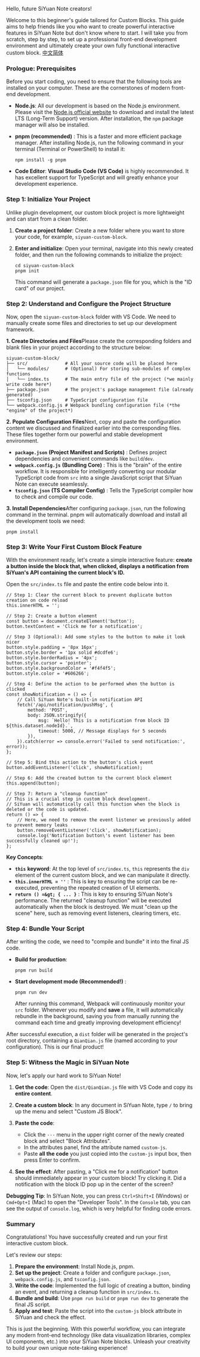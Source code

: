 Hello, future SiYuan Note creators!

Welcome to this beginner's guide tailored for Custom Blocks. This guide aims to help friends like you who want to create powerful interactive features in SiYuan Note but don't know where to start. I will take you from scratch, step by step, to set up a professional front-end development environment and ultimately create your own fully functional interactive custom block.
[中文简体](https://github.com/lovexmm521/siyuan-custom-block-js/blob/main/README_zh_CN.md "null")
### Prologue: Prerequisites

Before you start coding, you need to ensure that the following tools are installed on your computer. These are the cornerstones of modern front-end development.

- **Node.js**: All our development is based on the Node.js environment. Please visit the [Node.js official website](https://nodejs.org/ "null") to download and install the latest LTS (Long-Term Support) version. After installation, the `npm` package manager will also be installed.
- **pnpm (recommended)** : This is a faster and more efficient package manager. After installing Node.js, run the following command in your terminal (Terminal or PowerShell) to install it:

  ```
  npm install -g pnpm

  ```
- **Code Editor**: **Visual Studio Code (VS Code)**  is highly recommended. It has excellent support for TypeScript and will greatly enhance your development experience.

### Step 1: Initialize Your Project

Unlike plugin development, our custom block project is more lightweight and can start from a clean folder.

1. **Create a project folder**: Create a new folder where you want to store your code, for example, `siyuan-custom-block`.
2. **Enter and initialize**: Open your terminal, navigate into this newly created folder, and then run the following commands to initialize the project:

    ```
    cd siyuan-custom-block
    pnpm init

    ```

   This command will generate a `package.json` file for you, which is the "ID card" of our project.

### Step 2: Understand and Configure the Project Structure

Now, open the `siyuan-custom-block` folder with VS Code. We need to manually create some files and directories to set up our development framework.

**1. Create Directories and Files**Please create the corresponding folders and blank files in your project according to the structure below:

```
siyuan-custom-block/
├── src/              # All your source code will be placed here
│   └── modules/      # (Optional) For storing sub-modules of complex functions
│   └── index.ts      # The main entry file of the project (*we mainly write code here*)
├── package.json      # The project's package management file (already generated)
├── tsconfig.json     # TypeScript configuration file
└── webpack.config.js # Webpack bundling configuration file (*the "engine" of the project*)

```

**2. Populate Configuration Files**Next, copy and paste the configuration content we discussed and finalized earlier into the corresponding files. These files together form our powerful and stable development environment.

- **`package.json`**  **(Project Manifest and Scripts)** : Defines project dependencies and convenient commands like `build`/`dev`.
- **`webpack.config.js`**  **(Bundling Core)** : This is the "brain" of the entire workflow. It is responsible for intelligently converting our modular TypeScript code from `src` into a single JavaScript script that SiYuan Note can execute seamlessly.
- **`tsconfig.json`**  **(TS Compiler Config)** : Tells the TypeScript compiler how to check and compile our code.

**3. Install Dependencies**After configuring `package.json`, run the following command in the terminal. pnpm will automatically download and install all the development tools we need:

```
pnpm install

```

### Step 3: Write Your First Custom Block Feature

With the environment ready, let's create a simple interactive feature: **create a button inside the block that, when clicked, displays a notification from SiYuan's API containing the current block's ID.**

Open the `src/index.ts` file and paste the entire code below into it.

```
// Step 1: Clear the current block to prevent duplicate button creation on code reload
this.innerHTML = '';

// Step 2: Create a button element
const button = document.createElement('button');
button.textContent = 'Click me for a notification';

// Step 3 (Optional): Add some styles to the button to make it look nicer
button.style.padding = '8px 16px';
button.style.border = '1px solid #dcdfe6';
button.style.borderRadius = '4px';
button.style.cursor = 'pointer';
button.style.backgroundColor = '#f4f4f5';
button.style.color = '#606266';

// Step 4: Define the action to be performed when the button is clicked
const showNotification = () => {
    // Call SiYuan Note's built-in notification API
    fetch('/api/notification/pushMsg', {
        method: 'POST',
        body: JSON.stringify({
            msg: `Hello! This is a notification from block ID ${this.dataset.nodeId}.`,
            timeout: 5000, // Message displays for 5 seconds
        }),
    }).catch(error => console.error('Failed to send notification:', error));
};

// Step 5: Bind this action to the button's click event
button.addEventListener('click', showNotification);

// Step 6: Add the created button to the current block element
this.append(button);

// Step 7: Return a "cleanup function"
// This is a crucial step in custom block development.
// SiYuan will automatically call this function when the block is deleted or the code is updated.
return () => {
    // Here, we need to remove the event listener we previously added to prevent memory leaks
    button.removeEventListener('click', showNotification);
    console.log('Notification button\'s event listener has been successfully cleaned up!');
};

```

**Key Concepts**:

- **`this`** **keyword**: At the top level of `src/index.ts`, `this` represents the `div` element of the current custom block, and we can manipulate it directly.
- **`this.innerHTML = ''`** : This is key to ensuring the script can be re-executed, preventing the repeated creation of UI elements.
- **`return () =&gt; { ... }`** : This is key to ensuring SiYuan Note's performance. The returned "cleanup function" will be executed automatically when the block is destroyed. We must "clean up the scene" here, such as removing event listeners, clearing timers, etc.

### Step 4: Bundle Your Script

After writing the code, we need to "compile and bundle" it into the final JS code.

- **Build for production**:

  ```
  pnpm run build

  ```
- **Start development mode (Recommended!)** :

  ```
  pnpm run dev

  ```

  After running this command, Webpack will continuously monitor your `src` folder. Whenever you modify and **save** a file, it will automatically rebundle in the background, saving you from manually running the command each time and greatly improving development efficiency!

After successful execution, a `dist` folder will be generated in the project's root directory, containing a `QianQian.js` file (named according to your configuration). This is our final product!

### Step 5: Witness the Magic in SiYuan Note

Now, let's apply our hard work to SiYuan Note!

1. **Get the code**: Open the `dist/QianQian.js` file with VS Code and copy its **entire content**.
2. **Create a custom block**: In any document in SiYuan Note, type `/` to bring up the menu and select "Custom JS Block".
3. **Paste the code**:

    - Click the `···` menu in the upper right corner of the newly created block and select "Block Attributes".
    - In the attributes panel, find the attribute named `custom-js`.
    - Paste **all the code** you just copied into the `custom-js` input box, then press Enter to confirm.
4. **See the effect**: After pasting, a "Click me for a notification" button should immediately appear in your custom block! Try clicking it. Did a notification with the block ID pop up in the center of the screen?

**Debugging Tip**: In SiYuan Note, you can press `Ctrl+Shift+I` (Windows) or `Cmd+Opt+I` (Mac) to open the "Developer Tools". In the `Console` tab, you can see the output of `console.log`, which is very helpful for finding code errors.

### Summary

Congratulations! You have successfully created and run your first interactive custom block.

Let's review our steps:

1. **Prepare the environment**: Install Node.js, pnpm.
2. **Set up the project**: Create a folder and configure `package.json`, `webpack.config.js`, and `tsconfig.json`.
3. **Write the code**: Implemented the full logic of creating a button, binding an event, and returning a cleanup function in `src/index.ts`.
4. **Bundle and build**: Use `pnpm run build` or `pnpm run dev` to generate the final JS script.
5. **Apply and test**: Paste the script into the `custom-js` block attribute in SiYuan and check the effect.


This is just the beginning. With this powerful workflow, you can integrate any modern front-end technology (like data visualization libraries, complex UI components, etc.) into your SiYuan Note blocks. Unleash your creativity to build your own unique note-taking experience!

